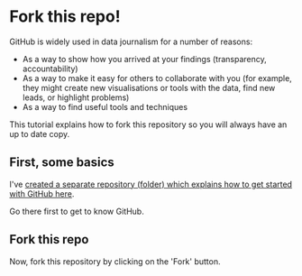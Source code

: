 # Fork this repo!

GitHub is widely used in data journalism for a number of reasons:

* As a way to show how you arrived at your findings (transparency, accountability)
* As a way to make it easy for others to collaborate with you (for example, they might create new visualisations or tools with the data, find new leads, or highlight problems)
* As a way to find useful tools and techniques

This tutorial explains how to fork this repository so you will always have an up to date copy.

## First, some basics

I've [created a separate repository (folder) which explains how to get started with GitHub here](https://github.com/paulbradshaw/introtogithub). 

Go there first to get to know GitHub.

## Fork this repo

Now, fork this repository by clicking on the 'Fork' button. 

